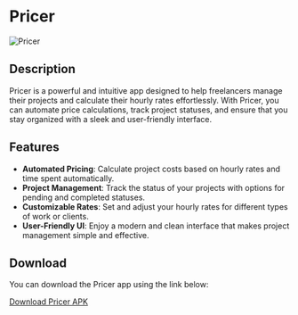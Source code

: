 # Pricer

![Pricer](./pricer.jpg)

## Description

Pricer is a powerful and intuitive app designed to help freelancers manage their projects and calculate their hourly rates effortlessly. With Pricer, you can automate price calculations, track project statuses, and ensure that you stay organized with a sleek and user-friendly interface.

## Features

- **Automated Pricing**: Calculate project costs based on hourly rates and time spent automatically.
- **Project Management**: Track the status of your projects with options for pending and completed statuses.
- **Customizable Rates**: Set and adjust your hourly rates for different types of work or clients.
- **User-Friendly UI**: Enjoy a modern and clean interface that makes project management simple and effective.

## Download

You can download the Pricer app using the link below:

[Download Pricer APK](./pricer.apk)
